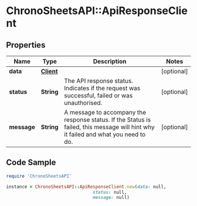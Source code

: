 # ChronoSheetsAPI::ApiResponseClient

## Properties

Name | Type | Description | Notes
------------ | ------------- | ------------- | -------------
**data** | [**Client**](Client.md) |  | [optional] 
**status** | **String** | The API response status. Indicates if the request was successful, failed or was unauthorised. | [optional] 
**message** | **String** | A message to accompany the response status.  If the Status is failed, this message will hint why it failed and what you need to do. | [optional] 

## Code Sample

```ruby
require 'ChronoSheetsAPI'

instance = ChronoSheetsAPI::ApiResponseClient.new(data: null,
                                 status: null,
                                 message: null)
```


